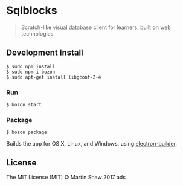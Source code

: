 # Sqlblocks

> Scratch-like visual database client for learners, built on web technologies


## Development Install

```
$ sudo npm install
$ sudo npm i bozon
$ sudo apt-get install libgconf-2-4
```

### Run

```
$ bozon start
```

### Package

```
$ bozon package
```

Builds the app for OS X, Linux, and Windows, using [electron-builder](https://github.com/electron-userland/electron-builder).


## License

The MIT License (MIT) © Martin Shaw 2017
ads
